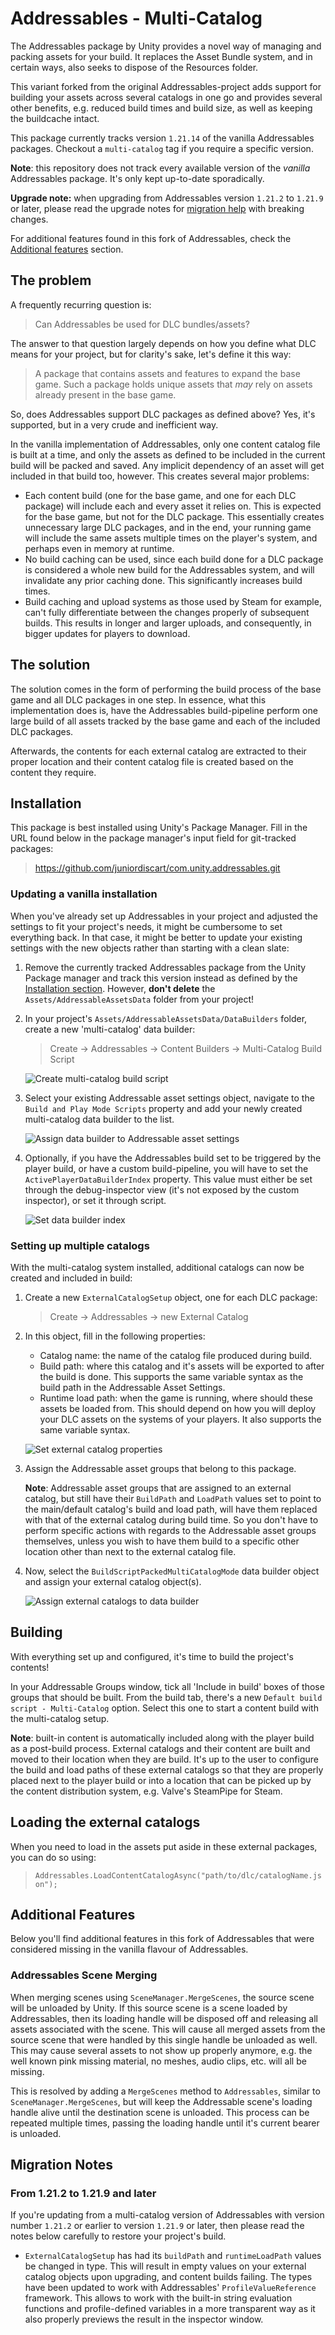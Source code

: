 # Addressables - Multi-Catalog

The Addressables package by Unity provides a novel way of managing and packing assets for your build. It replaces the Asset Bundle system, and in certain ways, also seeks to dispose of the Resources folder.

This variant forked from the original Addressables-project adds support for building your assets across several catalogs in one go and provides several other benefits, e.g. reduced build times and build size, as well as keeping the buildcache intact.

This package currently tracks version `1.21.14` of the vanilla Addressables packages. Checkout a `multi-catalog` tag if you require a specific version.

**Note**: this repository does not track every available version of the _vanilla_ Addressables package. It's only kept up-to-date sporadically.

**Upgrade note:** when upgrading from Addressables version `1.21.2` to `1.21.9` or later, please read the upgrade notes for [migration help](#from-1212-to-1219-and-later) with breaking changes.

For additional features found in this fork of Addressables, check the [Additional features](#additional-features) section.

## The problem

A frequently recurring question is:

> Can Addressables be used for DLC bundles/assets?

The answer to that question largely depends on how you define what DLC means for your project, but for clarity's sake, let's define it this way:

> A package that contains assets and features to expand the base game. Such a package holds unique assets that _may_ rely on assets already present in the base game.

So, does Addressables support DLC packages as defined above? Yes, it's supported, but in a very crude and inefficient way.

In the vanilla implementation of Addressables, only one content catalog file is built at a time, and only the assets as defined to be included in the current build will be packed and saved. Any implicit dependency of an asset will get included in that build too, however. This creates several major problems:

* Each content build (one for the base game, and one for each DLC package) will include each and every asset it relies on. This is expected for the base game, but not for the DLC package. This essentially creates unnecessary large DLC packages, and in the end, your running game will include the same assets multiple times on the player's system, and perhaps even in memory at runtime.
* No build caching can be used, since each build done for a DLC package is considered a whole new build for the Addressables system, and will invalidate any prior caching done. This significantly increases build times.
* Build caching and upload systems as those used by Steam for example, can't fully differentiate between the changes properly of subsequent builds. This results in longer and larger uploads, and consequently, in bigger updates for players to download.

## The solution

The solution comes in the form of performing the build process of the base game and all DLC packages in one step. In essence, what this implementation does is, have the Addressables build-pipeline perform one large build of all assets tracked by the base game and each of the included DLC packages.

Afterwards, the contents for each external catalog are extracted to their proper location and their content catalog file is created based on the content they require.

## Installation

This package is best installed using Unity's Package Manager. Fill in the URL found below in the package manager's input field for git-tracked packages:

> <https://github.com/juniordiscart/com.unity.addressables.git>

### Updating a vanilla installation

When you've already set up Addressables in your project and adjusted the settings to fit your project's needs, it might be cumbersome to set everything back. In that case, it might be better to update your existing settings with the new objects rather than starting with a clean slate:

1. Remove the currently tracked Addressables package from the Unity Package manager and track this version instead as defined by the [Installation section](#installation). However, **don't delete** the `Assets/AddressableAssetsData` folder from your project!

2. In your project's `Assets/AddressableAssetsData/DataBuilders` folder, create a new 'multi-catalog' data builder:

   > Create → Addressables → Content Builders → Multi-Catalog Build Script

   ![Create multi-catalog build script](Documentation~/images/multi_catalogs/CreateDataBuilders.png)

3. Select your existing Addressable asset settings object, navigate to the `Build and Play Mode Scripts` property and add your newly created multi-catalog data builder to the list.

   ![Assign data builder to Addressable asset settings](Documentation~/images/multi_catalogs/AssignDataBuilders.png)

4. Optionally, if you have the Addressables build set to be triggered by the player build, or have a custom build-pipeline, you will have to set the `ActivePlayerDataBuilderIndex` property. This value must either be set through the debug-inspector view (it's not exposed by the custom inspector), or set it through script.

   ![Set data builder index](Documentation~/images/multi_catalogs/SetDataBuilderIndex.png)

### Setting up multiple catalogs

With the multi-catalog system installed, additional catalogs can now be created and included in build:

1. Create a new `ExternalCatalogSetup` object, one for each DLC package:

   > Create → Addressables → new External Catalog

2. In this object, fill in the following properties:
   * Catalog name: the name of the catalog file produced during build.
   * Build path: where this catalog and it's assets will be exported to after the build is done. This supports the same variable syntax as the build path in the Addressable Asset Settings.
   * Runtime load path: when the game is running, where should these assets be loaded from. This should depend on how you will deploy your DLC assets on the systems of your players. It also supports the same variable syntax.

   ![Set external catalog properties](Documentation~/images/multi_catalogs/SetCatalogSettings.png)

3. Assign the Addressable asset groups that belong to this package.

   **Note**: Addressable asset groups that are assigned to an external catalog, but still have their `BuildPath` and `LoadPath` values set to point to the main/default catalog's build and load path, will have them replaced with that of the external catalog during build time. So you don't have to perform specific actions with regards to the Addressable asset groups themselves, unless you wish to have them build to a specific other location other than next to the external catalog file.

4. Now, select the `BuildScriptPackedMultiCatalogMode` data builder object and assign your external catalog object(s).

   ![Assign external catalogs to data builder](Documentation~/images/multi_catalogs/AssignCatalogsToDataBuilder.png)

## Building

With everything set up and configured, it's time to build the project's contents!

In your Addressable Groups window, tick all 'Include in build' boxes of those groups that should be built. From the build tab, there's a new `Default build script - Multi-Catalog` option. Select this one to start a content build with the multi-catalog setup.

**Note**: built-in content is automatically included along with the player build as a post-build process. External catalogs and their content are built and moved to their location when they are build. It's up to the user to configure the build and load paths of these external catalogs so that they are properly placed next to the player build or into a location that can be picked up by the content distribution system, e.g. Valve's SteamPipe for Steam.

## Loading the external catalogs

When you need to load in the assets put aside in these external packages, you can do so using:

> `Addressables.LoadContentCatalogAsync("path/to/dlc/catalogName.json");`

## Additional Features

Below you'll find additional features in this fork of Addressables that were considered missing in the vanilla flavour of Addressables.

### Addressables Scene Merging

When merging scenes using `SceneManager.MergeScenes`, the source scene will be unloaded by Unity. If this source scene is a scene loaded by Addressables, then its loading handle will be disposed off and releasing all assets associated with the scene. This will cause all merged assets from the source scene that were handled by this single handle be unloaded as well. This may cause several assets to not show up properly anymore, e.g. the well known pink missing material, no meshes, audio clips, etc. will all be missing.

This is resolved by adding a `MergeScenes` method to `Addressables`, similar to `SceneManager.MergeScenes`, but will keep the Addressable scene's loading handle alive until the destination scene is unloaded. This process can be repeated multiple times, passing the loading handle until it's current bearer is unloaded.

## Migration Notes

### From 1.21.2 to 1.21.9 and later

If you're updating from a multi-catalog version of Addressables with version number `1.21.2` or earlier to version `1.21.9` or later, then please read the notes below carefully to restore your project's build.

* `ExternalCatalogSetup` has had its `buildPath` and `runtimeLoadPath` values be changed in type. This will result in empty values on your external catalog objects upon upgrading, and content builds failing. The types have been updated to work with Addressables' `ProfileValueReference` framework. This allows to work with the built-in string evaluation functions and profile-defined variables in a more transparent way as it also properly previews the result in the inspector window.

